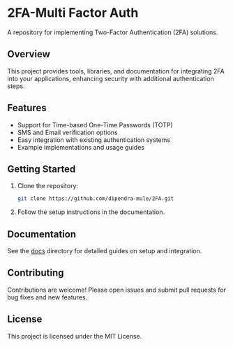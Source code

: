 # 2FA-Multi Factor Auth

A repository for implementing Two-Factor Authentication (2FA) solutions.

## Overview

This project provides tools, libraries, and documentation for integrating 2FA into your applications, enhancing security with additional authentication steps.

## Features

- Support for Time-based One-Time Passwords (TOTP)
- SMS and Email verification options
- Easy integration with existing authentication systems
- Example implementations and usage guides

## Getting Started

1. Clone the repository:
    ```sh
    git clone https://github.com/dipendra-mule/2FA.git
    ```
2. Follow the setup instructions in the documentation.

## Documentation

See the [docs](./docs) directory for detailed guides on setup and integration.

## Contributing

Contributions are welcome! Please open issues and submit pull requests for bug fixes and new features.

## License

This project is licensed under the MIT License.
